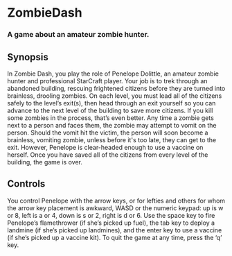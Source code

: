 # ZombieDash
### A game about an amateur zombie hunter.

## Synopsis
In Zombie Dash, you play the role of Penelope Dolittle, an amateur zombie hunter and
professional StarCraft player. Your job is to trek through an abandoned building, rescuing
frightened citizens before they are turned into brainless, drooling zombies. On each level,
you must lead all of the citizens safely to the level’s exit(s), then head through an exit
yourself so you can advance to the next level of the building to save more citizens. If you
kill some zombies in the process, that’s even better. Any time a zombie gets next to a person 
and faces them, the zombie may attempt to vomit on the person. Should the vomit hit the victim, 
the person will soon become a brainless, vomiting zombie, unless before it's too late, 
they can get to the exit. However, Penelope is clear-headed enough to use a vaccine on herself.
Once you have saved all of the citizens from every level of the building, the game is over.

## Controls
You control Penelope with the arrow keys, or for lefties and others for whom the arrow
key placement is awkward, WASD or the numeric keypad: up is w or 8, left is a or 4,
down is s or 2, right is d or 6. Use the space key to fire Penelope’s flamethrower (if she’s
picked up fuel), the tab key to deploy a landmine (if she’s picked up landmines), and the
enter key to use a vaccine (if she’s picked up a vaccine kit). To quit the game at any time,
press the ‘q’ key.

